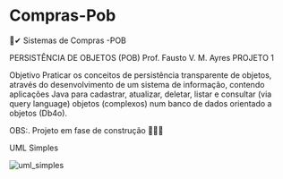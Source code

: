 # Compras-Pob
🎁✔ Sistemas de Compras -POB


PERSISTÊNCIA DE OBJETOS (POB)
Prof. Fausto V. M. Ayres
PROJETO 1

Objetivo
Praticar os conceitos de persistência transparente de objetos, através do
desenvolvimento de um sistema de informação, contendo aplicações Java para cadastrar,
atualizar, deletar, listar e consultar (via query language) objetos (complexos) num banco de
dados orientado a objetos (Db4o).



OBS:. Projeto em fase de construção 🚧🚨🔥

UML Simples

![uml_simples](https://user-images.githubusercontent.com/17792887/94282188-e8a19d80-ff25-11ea-9eb9-c7360a893d79.png)
